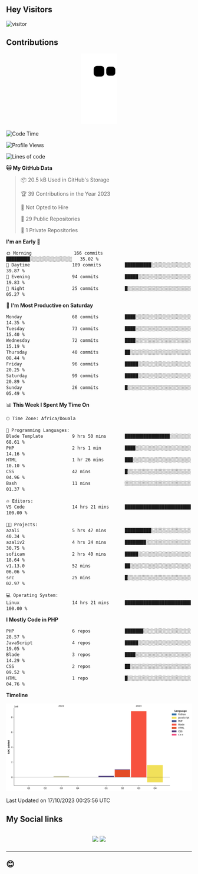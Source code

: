 ## Hey Visitors
![visitor](https://profile-counter.glitch.me/Fotsingboris/count.svg)

## Contributions
<p align="center">
  <img src="https://raw.githubusercontent.com/Fotsingboris/Fotsingboris/output/github-contribution-grid-snake.svg" />
</p>

<!--START_SECTION:waka-->
![Code Time](http://img.shields.io/badge/Code%20Time-688%20hrs%2027%20mins-blue)

![Profile Views](http://img.shields.io/badge/Profile%20Views-1-blue)

![Lines of code](https://img.shields.io/badge/From%20Hello%20World%20I%27ve%20Written-11.6%20million%20lines%20of%20code-blue)

**🐱 My GitHub Data** 

> 📦 20.5 kB Used in GitHub's Storage 
 > 
> 🏆 39 Contributions in the Year 2023
 > 
> 🚫 Not Opted to Hire
 > 
> 📜 29 Public Repositories 
 > 
> 🔑 1 Private Repositories 
 > 
**I'm an Early 🐤** 

```text
🌞 Morning                166 commits         █████████░░░░░░░░░░░░░░░░   35.02 % 
🌆 Daytime                189 commits         ██████████░░░░░░░░░░░░░░░   39.87 % 
🌃 Evening                94 commits          █████░░░░░░░░░░░░░░░░░░░░   19.83 % 
🌙 Night                  25 commits          █░░░░░░░░░░░░░░░░░░░░░░░░   05.27 % 
```
📅 **I'm Most Productive on Saturday** 

```text
Monday                   68 commits          ████░░░░░░░░░░░░░░░░░░░░░   14.35 % 
Tuesday                  73 commits          ████░░░░░░░░░░░░░░░░░░░░░   15.40 % 
Wednesday                72 commits          ████░░░░░░░░░░░░░░░░░░░░░   15.19 % 
Thursday                 40 commits          ██░░░░░░░░░░░░░░░░░░░░░░░   08.44 % 
Friday                   96 commits          █████░░░░░░░░░░░░░░░░░░░░   20.25 % 
Saturday                 99 commits          █████░░░░░░░░░░░░░░░░░░░░   20.89 % 
Sunday                   26 commits          █░░░░░░░░░░░░░░░░░░░░░░░░   05.49 % 
```


📊 **This Week I Spent My Time On** 

```text
🕑︎ Time Zone: Africa/Douala

💬 Programming Languages: 
Blade Template           9 hrs 50 mins       █████████████████░░░░░░░░   68.61 % 
PHP                      2 hrs 1 min         ████░░░░░░░░░░░░░░░░░░░░░   14.16 % 
HTML                     1 hr 26 mins        ███░░░░░░░░░░░░░░░░░░░░░░   10.10 % 
CSS                      42 mins             █░░░░░░░░░░░░░░░░░░░░░░░░   04.96 % 
Bash                     11 mins             ░░░░░░░░░░░░░░░░░░░░░░░░░   01.37 % 

🔥 Editors: 
VS Code                  14 hrs 21 mins      █████████████████████████   100.00 % 

🐱‍💻 Projects: 
azali                    5 hrs 47 mins       ██████████░░░░░░░░░░░░░░░   40.34 % 
azaliv2                  4 hrs 24 mins       ████████░░░░░░░░░░░░░░░░░   30.75 % 
soficam                  2 hrs 40 mins       █████░░░░░░░░░░░░░░░░░░░░   18.64 % 
v1.13.0                  52 mins             ██░░░░░░░░░░░░░░░░░░░░░░░   06.06 % 
src                      25 mins             █░░░░░░░░░░░░░░░░░░░░░░░░   02.97 % 

💻 Operating System: 
Linux                    14 hrs 21 mins      █████████████████████████   100.00 % 
```

**I Mostly Code in PHP** 

```text
PHP                      6 repos             ███████░░░░░░░░░░░░░░░░░░   28.57 % 
JavaScript               4 repos             █████░░░░░░░░░░░░░░░░░░░░   19.05 % 
Blade                    3 repos             ████░░░░░░░░░░░░░░░░░░░░░   14.29 % 
CSS                      2 repos             ██░░░░░░░░░░░░░░░░░░░░░░░   09.52 % 
HTML                     1 repo              █░░░░░░░░░░░░░░░░░░░░░░░░   04.76 % 
```



**Timeline**

![Lines of Code chart](https://raw.githubusercontent.com/Fotsingboris/Fotsingboris/main/assets/bar_graph.png)


 Last Updated on 17/10/2023 00:25:56 UTC
<!--END_SECTION:waka-->

<h2>My Social links <h2>
<p align="center">
   <a href="https://linkedin.com/in/Fotsingboris-Mathieu"><img src="https://img.shields.io/badge/linkedin-%230077B5.svg?style=for-the-badge&logo=linkedin&logoColor=white"></a>
   <a href="https://instagram.com/Fotsingboris"><img src="https://img.shields.io/badge/instagram-%23E4405F.svg?style=for-the-badge&logo=Instagram&logoColor=white"></a>
  </p>
<hr>
😊
